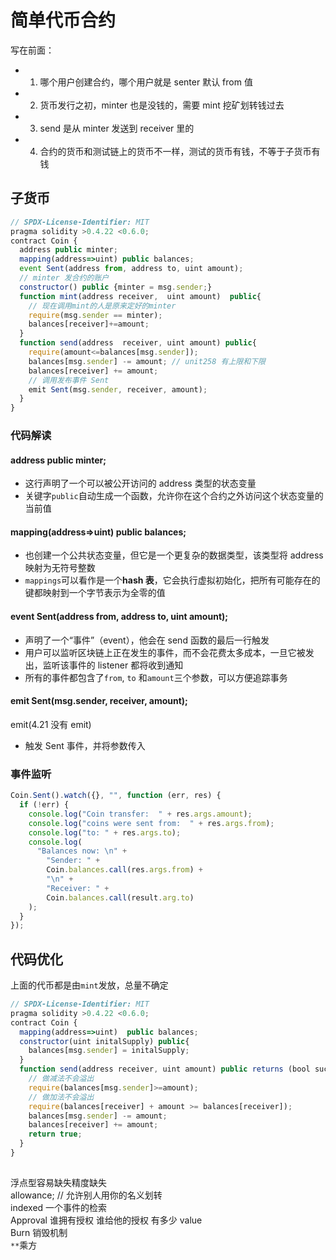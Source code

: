# 简单代币合约

写在前面：

- 1. 哪个用户创建合约，哪个用户就是 senter 默认 from 值
- 2. 货币发行之初，minter 也是没钱的，需要 mint 挖矿划转钱过去
- 3. send 是从 minter 发送到 receiver 里的
- 4. 合约的货币和测试链上的货币不一样，测试的货币有钱，不等于子货币有钱

## 子货币

```js
// SPDX-License-Identifier: MIT
pragma solidity >0.4.22 <0.6.0;
contract Coin {
  address public minter;
  mapping(address=>uint) public balances;
  event Sent(address from, address to, uint amount);
  // minter 发合约的账户
  constructor() public {minter = msg.sender;}
  function mint(address receiver,  uint amount)  public{
    // 现在调用mint的人是原来定好的minter
    require(msg.sender == minter);
    balances[receiver]+=amount;
  }
  function send(address  receiver, uint amount) public{
    require(amount<=balances[msg.sender]);
    balances[msg.sender] -= amount; // unit258 有上限和下限
    balances[receiver] += amount;
    // 调用发布事件 Sent
    emit Sent(msg.sender, receiver, amount);
  }
}
```

### 代码解读

#### **address public minter;**

- 这行声明了一个可以被公开访问的 address 类型的状态变量
- 关键字`public`自动生成一个函数，允许你在这个合约之外访问这个状态变量的当前值

#### **mapping(address=>uint) public balances;**

- 也创建一个公共状态变量，但它是一个更复杂的数据类型，该类型将 address 映射为无符号整数
- `mappings`可以看作是一个**hash 表**，它会执行虚拟初始化，把所有可能存在的键都映射到一个字节表示为全零的值

#### **event Sent(address from, address to, uint amount);**

- 声明了一个“事件”（event），他会在 send 函数的最后一行触发
- 用户可以监听区块链上正在发生的事件，而不会花费太多成本，一旦它被发出，监听该事件的 listener 都将收到通知
- 所有的事件都包含了`from`, `to` 和`amount`三个参数，可以方便追踪事务

#### **emit Sent(msg.sender, receiver, amount);**

emit(4.21 没有 emit)

- 触发 Sent 事件，并将参数传入

### 事件监听

```js
Coin.Sent().watch({}, "", function (err, res) {
  if (!err) {
    console.log("Coin transfer:  " + res.args.amount);
    console.log("coins were sent from:  " + res.args.from);
    console.log("to: " + res.args.to);
    console.log(
      "Balances now: \n" +
        "Sender: " +
        Coin.balances.call(res.args.from) +
        "\n" +
        "Receiver: " +
        Coin.balances.call(result.arg.to)
    );
  }
});
```

## 代码优化

上面的代币都是由`mint`发放，总量不确定

```js
// SPDX-License-Identifier: MIT
pragma solidity >0.4.22 <0.6.0;
contract Coin {
  mapping(address=>uint)  public balances;
  constructor(uint initalSupply) public{
    balances[msg.sender] = initalSupply;
  }
  function send(address receiver, uint amount) public returns (bool success) {
    // 做减法不会溢出
    require(balances[msg.sender]>=amount);
    // 做加法不会溢出
    require(balances[receiver] + amount >= balances[receiver]);
    balances[msg.sender] -= amount;
    balances[receiver] += amount;
    return true;
  }
}
```

##

浮点型容易缺失精度缺失  
allowance; // 允许别人用你的名义划转  
indexed 一个事件的检索  
Approval 谁拥有授权 谁给他的授权 有多少 value  
Burn 销毁机制  
`**`乘方
